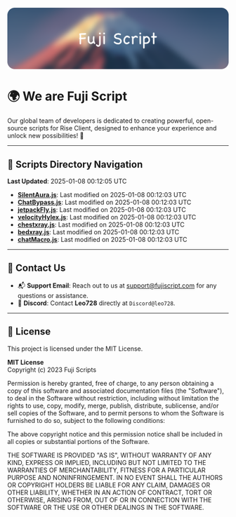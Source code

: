 ![Banner](.github/b.webp)

# 🌍 **We are Fuji Script**

Our global team of developers is dedicated to creating powerful, open-source scripts for Rise Client, designed to enhance your experience and unlock new possibilities! 🌟

---
<!-- SCRIPTS_NAVIGATION_START -->
## 📂 **Scripts Directory Navigation**

**Last Updated**: 2025-01-08 00:12:05 UTC

- **[SilentAura.js](scripts/SilentAura.js)**: Last modified on 2025-01-08 00:12:03 UTC
- **[ChatBypass.js](scripts/ChatBypass.js)**: Last modified on 2025-01-08 00:12:03 UTC
- **[jetpackFly.js](scripts/jetpackFly.js)**: Last modified on 2025-01-08 00:12:03 UTC
- **[velocityHylex.js](scripts/velocityHylex.js)**: Last modified on 2025-01-08 00:12:03 UTC
- **[chestxray.js](scripts/chestxray.js)**: Last modified on 2025-01-08 00:12:03 UTC
- **[bedxray.js](scripts/bedxray.js)**: Last modified on 2025-01-08 00:12:03 UTC
- **[chatMacro.js](scripts/chatMacro.js)**: Last modified on 2025-01-08 00:12:03 UTC

<!-- SCRIPTS_NAVIGATION_END -->

---

## 💬 **Contact Us**  
- 📬 **Support Email**: Reach out to us at [support@fujiscript.com](mailto:support@fujiscript.com) for any questions or assistance.  
- 💬 **Discord**: Contact **Leo728** directly at `Discord@leo728`.

---

## 📜 **License**

This project is licensed under the MIT License.  

**MIT License**  
Copyright (c) 2023 Fuji Scripts  

Permission is hereby granted, free of charge, to any person obtaining a copy of this software and associated documentation files (the "Software"), to deal in the Software without restriction, including without limitation the rights to use, copy, modify, merge, publish, distribute, sublicense, and/or sell copies of the Software, and to permit persons to whom the Software is furnished to do so, subject to the following conditions:  

The above copyright notice and this permission notice shall be included in all copies or substantial portions of the Software.  

THE SOFTWARE IS PROVIDED "AS IS", WITHOUT WARRANTY OF ANY KIND, EXPRESS OR IMPLIED, INCLUDING BUT NOT LIMITED TO THE WARRANTIES OF MERCHANTABILITY, FITNESS FOR A PARTICULAR PURPOSE AND NONINFRINGEMENT. IN NO EVENT SHALL THE AUTHORS OR COPYRIGHT HOLDERS BE LIABLE FOR ANY CLAIM, DAMAGES OR OTHER LIABILITY, WHETHER IN AN ACTION OF CONTRACT, TORT OR OTHERWISE, ARISING FROM, OUT OF OR IN CONNECTION WITH THE SOFTWARE OR THE USE OR OTHER DEALINGS IN THE SOFTWARE.  
